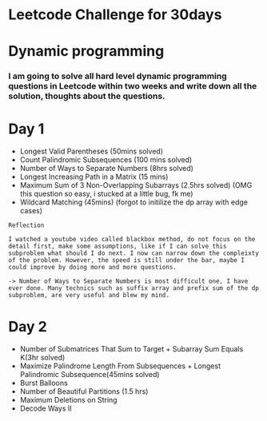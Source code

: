# Leetcode Challenge for 30days

# Dynamic programming
<h3>I am going to solve all hard level dynamic programming questions in Leetcode within two weeks and write down all the solution, thoughts about the questions.<h3>

# Day 1

- Longest Valid Parentheses (50mins solved)
- Count Palindromic Subsequences (100 mins solved)
- Number of Ways to Separate Numbers (8hrs solved)
- Longest Increasing Path in a Matrix (15 mins)
- Maximum Sum of 3 Non-Overlapping Subarrays (2.5hrs solved) (OMG this question so easy, i stucked at a little bug, fk me)
- Wildcard Matching (45mins) (forgot to initilize the dp array with edge cases)

```
Reflection

I watched a youtube video called blackbox method, do not focus on the detail first, make some assumptions, like if I can solve this subproblem what should I do next. I now can narrow down the compleixty of the problem. However, the speed is still under the bar, maybe I could improve by doing more and more questions.

-> Number of Ways to Separate Numbers is most difficult one, I have ever done. Many technics such as suffix array and prefix sum of the dp subproblem, are very useful and blew my mind. 
```

# Day 2

- Number of Submatrices That Sum to Target + Subarray Sum Equals K(3hr solved)
- Maximize Palindrome Length From Subsequences + Longest Palindromic Subsequence(45mins solved)
- Burst Balloons 
- Number of Beautiful Partitions (1.5 hrs)
- Maximum Deletions on String
- Decode Ways II 
